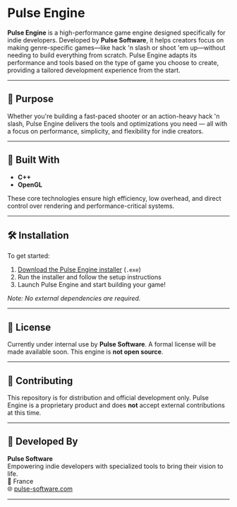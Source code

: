 # Pulse Engine

**Pulse Engine** is a high-performance game engine designed specifically for indie developers. Developed by **Pulse Software**, it helps creators focus on making genre-specific games—like hack 'n slash or shoot 'em up—without needing to build everything from scratch. Pulse Engine adapts its performance and tools based on the type of game you choose to create, providing a tailored development experience from the start.

---

## 🎯 Purpose

Whether you're building a fast-paced shooter or an action-heavy hack 'n slash, Pulse Engine delivers the tools and optimizations you need — all with a focus on performance, simplicity, and flexibility for indie creators.

---

## 🧱 Built With

- **C++**
- **OpenGL**

These core technologies ensure high efficiency, low overhead, and direct control over rendering and performance-critical systems.

---

## 🛠️ Installation

To get started:

1. [Download the Pulse Engine installer](https://your-download-link.com) (`.exe`)
2. Run the installer and follow the setup instructions
3. Launch Pulse Engine and start building your game!

*Note: No external dependencies are required.*

---

## 📄 License

Currently under internal use by **Pulse Software**. A formal license will be made available soon. This engine is **not open source**.

---

## 🚫 Contributing

This repository is for distribution and official development only. Pulse Engine is a proprietary product and does **not** accept external contributions at this time.

---

## 🏢 Developed By

**Pulse Software**  
Empowering indie developers with specialized tools to bring their vision to life.  
📍 France  
🌐 [pulse-software.com](https://your-company-website.com)

---

